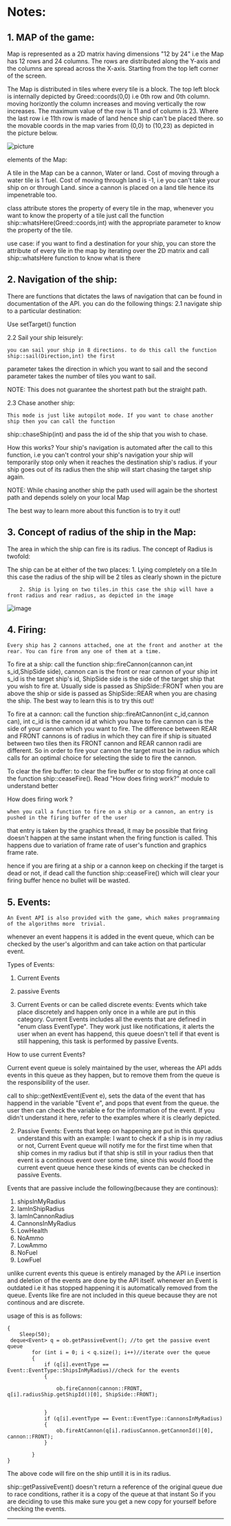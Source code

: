 # Notes:

## 1. MAP of the game:

Map is represented as a 2D matrix having dimensions "12 by 24" i.e the Map has 12 rows and 24 columns.
The rows are distributed along the Y-axis and the columns are spread across the X-axis. Starting from
the top left corner of the screen.

The Map is distributed in tiles where every tile is a block. The top left block is internally depicted by 
Greed::coords(0,0) i.e 0th row and 0th column. moving horizontly the column increases and moving vertically
the row increases. The maximum value of the row is 11 and of column is 23. Where the last row i.e 11th row
is made of land hence ship can't be placed there. so the movable coords in the map varies from (0,0) to (10,23)
as depicted in the picture below.

![picture](https://github.com/PHANTOM9009/GREED/blob/master/Screenshot%20(608).png)

elements of the Map:

A tile in the Map can be a cannon, Water or land. Cost of moving through a water tile is 1 fuel.
Cost of moving through land is -1, i.e you can't take your ship on or through Land. 
since a cannon is placed on a land tile hence its impenetrable too.

class attribute stores the property of every tile in the map, whenever you want to know the property of a tile
just call the function ship::whatsHere(Greed::coords,int) with the appropriate parameter to know the property of the
tile.

use case:
if you want to find a destination for your ship, you can store the attribute of every tile in the map by iterating
over the 2D matrix and call ship::whatsHere function to know what is there

## 2. Navigation of the ship:

There are functions that dictates the laws of navigation that can be found in documentation of the API.
you can do the following things:
 2.1 navigate ship to a particular destination:

  Use setTarget() function

2.2 Sail your ship leisurely:

	you can sail your ship in 8 directions. to do this call the function ship::sail(Direction,int) the first
parameter takes the direction in which you want to sail and the second parameter takes the number of tiles you 
want to sail.

NOTE: This does not guarantee the shortest path but the straight path.

2.3 Chase another ship:

	This mode is just like autopilot mode. If you want to chase another ship then you can call the function
ship::chaseShip(int) and pass the id of the ship that you wish to chase.

How this works?
 Your ship's navigation is automated after the call to this function, i.e you can't control your ship's navigation
your ship will temporarily stop only when it reaches the destination ship's radius. if your ship goes out of its radius
then the ship will start chasing the target ship again.

NOTE: While chasing another ship the path used will again be the shortest path and depends solely on your local Map


The best way to learn more about this function is to try it out!

## 3. Concept of radius of the ship in the Map:

   The area in which the ship can fire is its radius. The concept of Radius is twofold:

   The ship can be at either of the two places:
	1. Lying completely on a tile.In this case the radius of the ship will be 2 tiles as clearly shown in the picture
 
        2. Ship is lying on two tiles.in this case the ship will have a front radius and rear radius, as depicted in the image



   ![image](https://github.com/PHANTOM9009/GREED/blob/master/Screenshot%20(602).png)
## 4. Firing:
	Every ship has 2 cannons attached, one at the front and another at the rear. You can fire from any one of them at a time.

To fire at a ship:
	call the function ship::fireCannon(cannon can,int s_id,ShipSide side), cannon can is the front or rear cannon of your ship
int s_id is the target ship's id, ShipSide side is the side of the target ship that you wish to fire at.
Usually side is passed as ShipSide::FRONT when you are above the ship or side is passed as ShipSide::REAR when
you are chasing the ship. The best way to learn this is to try this out!

To fire at a cannon:
	call the function ship::fireAtCannon(int c_id,cannon can), int c_id is the cannon id at which you have to fire
cannon can is the side of your cannon which you want to fire. The difference between REAR and FRONT cannons is of radius in which they can fire
if ship is situated between two tiles then its FRONT cannon and REAR cannon radii are different. So in order to fire your cannon
the target must be in radius which calls for an optimal choice for selecting the side to fire the cannon.
	
To clear the fire buffer:
	to clear the fire buffer or to stop firing at once call the function ship::ceaseFire(). Read "How does firing work?" module to understand better


 How does firing work ?
	
	when you call a function to fire on a ship or a cannon, an entry is pushed in the firing buffer of the user
that entry is taken by the graphics thread, it may be possible that firing doesn't happen at the same instant
when the firing function is called. This happens due to variation of frame rate of user's function and graphics frame rate.

hence if you are firing at a ship or a cannon keep on checking if the target is dead or not, if dead call the function 
ship::ceaseFire() which will clear your firing buffer hence no bullet will be wasted.


## 5. Events:
 	
	An Event API is also provided with the game, which makes programmaing of the algorithms more  trivial.
whenever an event happens it is added in the event queue, which can be checked by the user's algorithm and
can take action on that particular event.

Types of Events:

1. Current Events
2. passive Events

1. Current Events or can be called discrete events:
	Events which take place discretely and happen only once in a while are put in this category.
Current Events includes all the events that are defined in "enum class EventType". They work just like notifications, it alerts the user when an
event has happend, this queue doesn't tell if that event is still happening, this task is performed by passive Events.

How to use current Events?

Current event queue is solely maintained by the user, whereas the API adds events in this queue as they happen, but to remove them from the queue
is the responsibility of the user.

call to ship::getNextEvent(Event e), sets the data of the event that has happend in the variable "Event e", and pops that event from the queue.
the user then can check the variable e for the information of the event. If you didn't understand it here, refer to the examples where it is clearly depicted.

2. Passive Events:
   Events that keep on happening are put in this queue. understand this with an example:
I want to check if a ship is in my radius or not, Current Event queue will notify me for the first time when that ship comes in my radius
but if that ship is still in your radius then that event is a continous event over some time, since this would flood the current event queue 
hence these kinds of events can be checked in passive Events.

Events that are passive include the following(because they are continous):

1. shipsInMyRadius
2. IamInShipRadius
3. IamInCannonRadius
4. CannonsInMyRadius
5. LowHealth
6. NoAmmo
7. LowAmmo
8. NoFuel
9. LowFuel

unlike current events this queue is entirely managed by the API i.e insertion and deletion of the events are done by the API itself.
whenever an Event is outdated i.e it has stopped happening it is automatically removed from the queue.
Events like fire are not included in this queue because they are not continous and are discrete.


usage of this is as follows:
```while(1)
{
	Sleep(50);
 deque<Event> q = ob.getPassiveEvent(); //to get the passive event queue
		for (int i = 0; i < q.size(); i++)//iterate over the queue
		{
			if (q[i].eventType == Event::EventType::ShipsInMyRadius)//check for the events
			{
				
				ob.fireCannon(cannon::FRONT, q[i].radiusShip.getShipId()[0], ShipSide::FRONT);
				

			}
			if (q[i].eventType == Event::EventType::CannonsInMyRadius)
			{
				ob.fireAtCannon(q[i].radiusCannon.getCannonId()[0], cannon::FRONT);
			}
			
		}
}

```
The above code will fire on the ship untill it is in its radius.


ship::getPassiveEvent() doesn't return a reference of the original queue due to race conditions, rather it is a copy of the queue at that instant
So if you are deciding to use this make sure you get a new copy for yourself before checking the events.

--------------------------------------------------------------------------------------------------------------------------------------------------------------------










	


